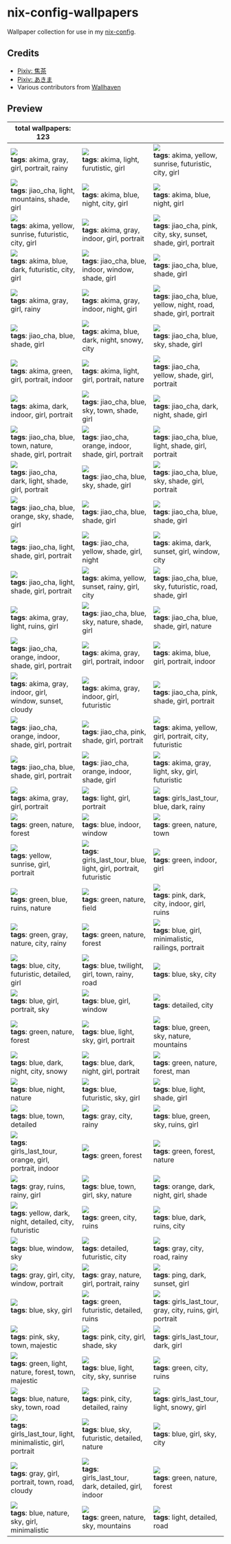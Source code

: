 # nix-config-wallpapers

Wallpaper collection for use in my [nix-config](https://github.com/yunfachi/nix-config).

## Credits

- [Pixiv: 焦茶](https://www.pixiv.net/en/users/12845810)
- [Pixiv: あきま](https://www.pixiv.net/en/users/19301797)
- Various contributors from [Wallhaven](https://wallhaven.cc)

## Preview
<!-- AUTO UPDATE START -->
|total wallpapers: 123|||
|-|-|-|
|![](./images/112923224_p1.jpg)<br>**tags**: akima, gray, girl, portrait, rainy|![](./images/58288977_p0.png)<br>**tags**: akima, light, furutistic, girl|![](./images/60858814_p0.png)<br>**tags**: akima, yellow, sunrise, futuristic, city, girl|
|![](./images/61368190_p0.jpg)<br>**tags**: jiao_cha, light, mountains, shade, girl|![](./images/62031907_p0.png)<br>**tags**: akima, blue, night, city, girl|![](./images/62454928_p0.png)<br>**tags**: akima, blue, night, girl|
|![](./images/64013673_p0.png)<br>**tags**: akima, yellow, sunrise, futuristic, city, girl|![](./images/64208125_p0.png)<br>**tags**: akima, gray, indoor, girl, portrait|![](./images/64337772_p0.jpg)<br>**tags**: jiao_cha, pink, city, sky, sunset, shade, girl, portrait|
|![](./images/64840888_p0.png)<br>**tags**: akima, blue, dark, futuristic, city, girl|![](./images/65605301_p0.jpg)<br>**tags**: jiao_cha, blue, indoor, window, shade, girl|![](./images/66103386_p0.jpg)<br>**tags**: jiao_cha, blue, shade, girl|
|![](./images/66145266_p0.png)<br>**tags**: akima, gray, girl, rainy|![](./images/66312319_p0.png)<br>**tags**: akima, gray, indoor, night, girl|![](./images/66364166_p0.jpg)<br>**tags**: jiao_cha, blue, yellow, night, road, shade, girl, portrait|
|![](./images/66364166_p2.jpg)<br>**tags**: jiao_cha, blue, shade, girl|![](./images/66540983_p0.png)<br>**tags**: akima, blue, dark, night, snowy, city|![](./images/67308965_p0.jpg)<br>**tags**: jiao_cha, blue, sky, shade, girl|
|![](./images/67845232_p0.jpg)<br>**tags**: akima, green, girl, portrait, indoor|![](./images/68228271_p0.png)<br>**tags**: akima, light, girl, portrait, nature|![](./images/68304229_p0.jpg)<br>**tags**: jiao_cha, yellow, shade, girl, portrait|
|![](./images/68779457_p0.png)<br>**tags**: akima, dark, indoor, girl, portrait|![](./images/68936009_p0.jpg)<br>**tags**: jiao_cha, blue, sky, town, shade, girl|![](./images/69227626_p0.jpg)<br>**tags**: jiao_cha, dark, night, shade, girl|
|![](./images/69580290_p0.jpg)<br>**tags**: jiao_cha, blue, town, nature, shade, girl, portrait|![](./images/69717321_p0.jpg)<br>**tags**: jiao_cha, orange, indoor, shade, girl, portrait|![](./images/69864024_p0.jpg)<br>**tags**: jiao_cha, blue, light, shade, girl, portrait|
|![](./images/70022444_p0.jpg)<br>**tags**: jiao_cha, dark, light, shade, girl, portrait|![](./images/70022600_p0.jpg)<br>**tags**: jiao_cha, blue, sky, shade, girl|![](./images/70123969_p0.jpg)<br>**tags**: jiao_cha, blue, sky, shade, girl, portrait|
|![](./images/70265599_p0.jpg)<br>**tags**: jiao_cha, blue, orange, sky, shade, girl|![](./images/71295163_p0.jpg)<br>**tags**: jiao_cha, blue, shade, girl|![](./images/72038523_p0.jpg)<br>**tags**: jiao_cha, blue, shade, girl|
|![](./images/72109603_p0.jpg)<br>**tags**: jiao_cha, light, shade, girl, portrait|![](./images/72312706_p0.jpg)<br>**tags**: jiao_cha, yellow, shade, girl, night|![](./images/72514196_p0.png)<br>**tags**: akima, dark, sunset, girl, window, city|
|![](./images/72599030_p0.jpg)<br>**tags**: jiao_cha, light, shade, girl, portrait|![](./images/73710499_p0.png)<br>**tags**: akima, yellow, sunset, rainy, girl, city|![](./images/74075845_p0.png)<br>**tags**: jiao_cha, blue, sky, futuristic, road, shade, girl|
|![](./images/74125530_p0.png)<br>**tags**: akima, gray, light, ruins, girl|![](./images/74851178_p0.png)<br>**tags**: jiao_cha, blue, sky, nature, shade, girl|![](./images/75102868_p0.png)<br>**tags**: jiao_cha, blue, shade, girl, nature|
|![](./images/75188095_p0.png)<br>**tags**: jiao_cha, orange, indoor, shade, girl, portrait|![](./images/76079630_p0.png)<br>**tags**: akima, gray, girl, portrait, indoor|![](./images/76205846_p0.png)<br>**tags**: akima, blue, girl, portrait, indoor|
|![](./images/76721553_p0.png)<br>**tags**: akima, gray, indoor, girl, window, sunset, cloudy|![](./images/77545409_p0.jpg)<br>**tags**: akima, gray, indoor, girl, futuristic|![](./images/78145165_p0.jpg)<br>**tags**: jiao_cha, pink, shade, girl, portrait|
|![](./images/78145222_p0.jpg)<br>**tags**: jiao_cha, orange, indoor, shade, girl, portrait|![](./images/78145235_p0.jpg)<br>**tags**: jiao_cha, pink, shade, girl, portrait|![](./images/78345825_p0.png)<br>**tags**: akima, yellow, girl, portrait, city, futuristic|
|![](./images/78417838_p0.jpg)<br>**tags**: jiao_cha, blue, shade, girl, portrait|![](./images/81754094_p0.jpg)<br>**tags**: jiao_cha, orange, indoor, shade, girl|![](./images/90877153_p0.png)<br>**tags**: akima, gray, light, sky, girl, futuristic|
|![](./images/99746284_p0.jpg)<br>**tags**: akima, gray, girl, portrait|![](./images/unknown-2dcWLKO.jpeg)<br>**tags**: light, girl, portrait|![](./images/unknown-905219.png)<br>**tags**: girls_last_tour, blue, dark, rainy|
|![](./images/wallhaven-0jxlow.jpg)<br>**tags**: green, nature, forest|![](./images/wallhaven-0wy27r.jpg)<br>**tags**: blue, indoor, window|![](./images/wallhaven-13xxjg.jpg)<br>**tags**: green, nature, town|
|![](./images/wallhaven-1k2y73.jpg)<br>**tags**: yellow, sunrise, girl, portrait|![](./images/wallhaven-1pdwow.jpg)<br>**tags**: girls_last_tour, blue, light, girl, portrait, futuristic|![](./images/wallhaven-2e5yvm.jpg)<br>**tags**: green, indoor, girl|
|![](./images/wallhaven-2eojex.jpg)<br>**tags**: green, blue, ruins, nature|![](./images/wallhaven-3lwxdd.jpg)<br>**tags**: green, nature, field|![](./images/wallhaven-3zev16.jpg)<br>**tags**: pink, dark, city, indoor, girl, ruins|
|![](./images/wallhaven-42k9vy.png)<br>**tags**: green, gray, nature, city, rainy|![](./images/wallhaven-4791zy.jpg)<br>**tags**: green, nature, forest|![](./images/wallhaven-49wj8w.png)<br>**tags**: blue, girl, minimalistic, railings, portrait|
|![](./images/wallhaven-4dgl7m.jpg)<br>**tags**: blue, city, futuristic, detailed, girl|![](./images/wallhaven-57l6v1.jpg)<br>**tags**: blue, twilight, girl, town, rainy, road|![](./images/wallhaven-6qzg1x.png)<br>**tags**: blue, sky, city|
|![](./images/wallhaven-73d1e3.jpg)<br>**tags**: blue, girl, portrait, sky|![](./images/wallhaven-76gkey.jpg)<br>**tags**: blue, girl, window|![](./images/wallhaven-76qoov.png)<br>**tags**: detailed, city|
|![](./images/wallhaven-85k2lj.jpg)<br>**tags**: green, nature, forest|![](./images/wallhaven-8o3zqk.jpg)<br>**tags**: blue, light, sky, girl, portrait|![](./images/wallhaven-8ozzxk.jpg)<br>**tags**: blue, green, sky, nature, mountains|
|![](./images/wallhaven-8x16mo.png)<br>**tags**: blue, dark, night, city, snowy|![](./images/wallhaven-8x6lxo.jpg)<br>**tags**: blue, dark, night, girl, portrait|![](./images/wallhaven-96l5xd.png)<br>**tags**: green, nature, forest, man|
|![](./images/wallhaven-96y9qk.jpg)<br>**tags**: blue, night, nature|![](./images/wallhaven-d5qwmo.jpg)<br>**tags**: blue, futuristic, sky, girl|![](./images/wallhaven-dg15oj.jpg)<br>**tags**: blue, light, shade, girl|
|![](./images/wallhaven-dgdmol.jpg)<br>**tags**: blue, town, detailed|![](./images/wallhaven-e72j28.jpg)<br>**tags**: gray, city, rainy|![](./images/wallhaven-g8rkml.png)<br>**tags**: blue, green, sky, ruins, girl|
|![](./images/wallhaven-gjooee.jpg)<br>**tags**: girls_last_tour, orange, girl, portrait, indoor|![](./images/wallhaven-gpq337.jpg)<br>**tags**: green, forest|![](./images/wallhaven-gpqypd.jpg)<br>**tags**: green, forest, nature|
|![](./images/wallhaven-j5g6ry.jpg)<br>**tags**: gray, ruins, rainy, girl|![](./images/wallhaven-l36zrl.png)<br>**tags**: blue, town, girl, sky, nature|![](./images/wallhaven-lmey7y.jpg)<br>**tags**: orange, dark, night, girl, shade|
|![](./images/wallhaven-lnzv49.jpg)<br>**tags**: yellow, dark, night, detailed, city, futuristic|![](./images/wallhaven-md2xlk.jpg)<br>**tags**: green, city, ruins|![](./images/wallhaven-ne9exw.jpg)<br>**tags**: blue, dark, ruins, city|
|![](./images/wallhaven-nm2d80.jpg)<br>**tags**: blue, window, sky|![](./images/wallhaven-nmkwk0.jpg)<br>**tags**: detailed, futuristic, city|![](./images/wallhaven-nrxwv1.png)<br>**tags**: gray, city, road, rainy|
|![](./images/wallhaven-nzjv7o.jpg)<br>**tags**: gray, girl, city, window, portrait|![](./images/wallhaven-o3j2x5.jpg)<br>**tags**: gray, nature, girl, portrait, rainy|![](./images/wallhaven-odkykm.jpg)<br>**tags**: ping, dark, sunset, girl|
|![](./images/wallhaven-oxpgl9.png)<br>**tags**: blue, sky, girl|![](./images/wallhaven-p2le2p.jpg)<br>**tags**: green, futuristic, detailed, ruins|![](./images/wallhaven-pkeg53.jpg)<br>**tags**: girls_last_tour, gray, city, ruins, girl, portrait|
|![](./images/wallhaven-q23q85.jpg)<br>**tags**: pink, sky, town, majestic|![](./images/wallhaven-q68rvl.jpg)<br>**tags**: pink, city, girl, shade, sky|![](./images/wallhaven-qdxpjd.jpg)<br>**tags**: girls_last_tour, dark, girl|
|![](./images/wallhaven-qz21l7.jpg)<br>**tags**: green, light, nature, forest, town, majestic|![](./images/wallhaven-r2y5dj.jpg)<br>**tags**: blue, light, city, sky, sunrise|![](./images/wallhaven-vgd3gl.jpg)<br>**tags**: green, city, ruins|
|![](./images/wallhaven-wq59xx.jpg)<br>**tags**: blue, nature, sky, town, road|![](./images/wallhaven-x1851d.jpg)<br>**tags**: pink, city, detailed, rainy|![](./images/wallhaven-x1rkev.jpg)<br>**tags**: girls_last_tour, light, snowy, girl|
|![](./images/wallhaven-x65x6d.jpg)<br>**tags**: girls_last_tour, light, minimalistic, girl, portrait|![](./images/wallhaven-x8922o.jpg)<br>**tags**: blue, sky, futuristic, detailed, nature|![](./images/wallhaven-y8y15x.jpg)<br>**tags**: blue, girl, sky, city|
|![](./images/wallhaven-ym9zzg.jpg)<br>**tags**: gray, girl, portrait, town, road, cloudy|![](./images/wallhaven-ymm6kl.png)<br>**tags**: girls_last_tour, dark, detailed, girl, indoor|![](./images/wallhaven-yxedxg.jpg)<br>**tags**: green, nature, forest|
|![](./images/wallhaven-z8pm7y.png)<br>**tags**: blue, nature, sky, girl, minimalistic|![](./images/wallhaven-z8zgqw.jpg)<br>**tags**: green, nature, sky, mountains|![](./images/wallhaven-zxr3rg.png)<br>**tags**: light, detailed, road|
<!-- AUTO UPDATE END -->
